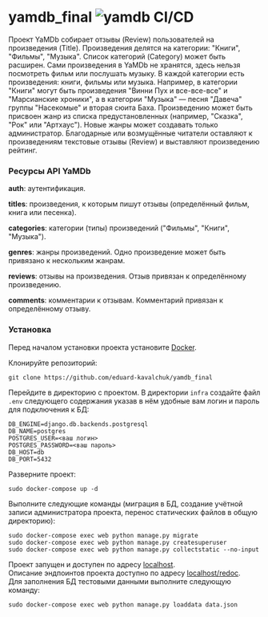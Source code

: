 # yamdb_final ![yamdb CI/CD](https://github.com/eduard-kavalchuk/yamdb_final/actions/workflows/yamdb_workflow.yml/badge.svg)

Проект YaMDb собирает отзывы (Review) пользователей на произведения (Title). Произведения делятся на категории: "Книги", "Фильмы", "Музыка". Список категорий (Category) может быть расширен.
Сами произведения в YaMDb не хранятся, здесь нельзя посмотреть фильм или послушать музыку.
В каждой категории есть произведения: книги, фильмы или музыка. Например, в категории "Книги" могут быть произведения "Винни Пух и все-все-все" и "Марсианские хроники", а в категории "Музыка" — песня "Давеча" группы "Насекомые" и вторая сюита Баха. Произведению может быть присвоен жанр из списка предустановленных (например, "Сказка", "Рок" или "Артхаус"). Новые жанры может создавать только администратор.
Благодарные или возмущённые читатели оставляют к произведениям текстовые отзывы (Review) и выставляют произведению рейтинг.

### Ресурсы API YaMDb
**auth**: аутентификация.

**titles**: произведения, к которым пишут отзывы (определённый фильм, книга или песенка).

**categories**: категории (типы) произведений ("Фильмы", "Книги", "Музыка").

**genres**: жанры произведений. Одно произведение может быть привязано к нескольким жанрам.

**reviews**: отзывы на произведения. Отзыв привязан к определённому произведению.

**comments**: комментарии к отзывам. Комментарий привязан к определённому отзыву.

### Установка
Перед началом установки проекта установите [Docker](https://docs.docker.com/get-docker/). 

Клонируйте репозиторий:
```
git clone https://github.com/eduard-kavalchuk/yamdb_final
```
Перейдите в директорию с проектом. В директории `infra` создайте файл `.env` следующего содержания указав в нём удобные вам логин и пароль для подключения к БД:
```
DB_ENGINE=django.db.backends.postgresql
DB_NAME=postgres
POSTGRES_USER=<ваш логин>
POSTGRES_PASSWORD=<ваш пароль>
DB_HOST=db
DB_PORT=5432
```
Разверните проект:
```
sudo docker-compose up -d
```
Выполните следующие команды (миграция в БД, создание учётной записи администратора проекта, перенос статических файлов в общую директорию):
```
sudo docker-compose exec web python manage.py migrate
sudo docker-compose exec web python manage.py createsuperuser
sudo docker-compose exec web python manage.py collectstatic --no-input
```
Проект запущен и доступен по адресу [localhost](http://localhost/).  
Описание эндпоинтов проекта доступно по адресу [localhost/redoc](http://localhost/redoc).  
Для заполнения БД тестовыми данными выполните следующую команду:
```
sudo docker-compose exec web python manage.py loaddata data.json
```
